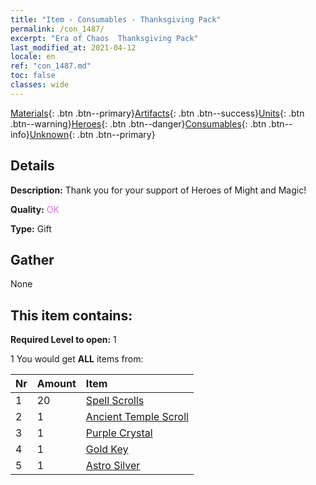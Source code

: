 ```yaml
---
title: "Item - Consumables - Thanksgiving Pack"
permalink: /con_1487/
excerpt: "Era of Chaos  Thanksgiving Pack"
last_modified_at: 2021-04-12
locale: en
ref: "con_1487.md"
toc: false
classes: wide
---
```

 [Materials](/){: .btn .btn--primary}[Artifacts](/Artifacts/){: .btn .btn--success}[Units](/Units/){: .btn .btn--warning}[Heroes](/Heroes/){: .btn .btn--danger}[Consumables](/Consumables/){: .btn .btn--info}[Unknown](/Unknown/){: .btn .btn--primary}

## Details
 **Description:** Thank you for your support of Heroes of Might and Magic!

 **Quality:** <span style="color: #DA70D6">OK</span>

 **Type:** Gift

## Gather

  None

## This item contains:

 **Required Level to open:** 1

 1 You would get **ALL** items  from:

  | Nr | Amount |     Item    |
  |:---|:-------|:------------|
  | 1 | 20 | [Spell Scrolls](/Items/con_694/) | 
  | 2 | 1 | [Ancient Temple Scroll](/Items/con_697/) | 
  | 3 | 1 | [Purple Crystal](/Items/con_720/) | 
  | 4 | 1 | [Gold Key](/Items/con_783/) | 
  | 5 | 1 | [Astro Silver](/Items/con_969/) | 
